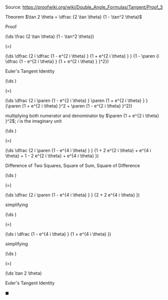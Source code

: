 # 

Source: https://proofwiki.org/wiki/Double_Angle_Formulas/Tangent/Proof_3

Theorem
$\tan 2 \theta = \dfrac {2 \tan \theta} {1 - \tan^2 \theta}$


Proof













\(\ds \frac {2 \tan \theta} {1 - \tan^2 \theta}\)

\(=\)







\(\ds \dfrac {2 i \dfrac {1 - e^{2 i \theta} } {1 + e^{2 i \theta} } } {1 - \paren {i \dfrac {1 - e^{2 i \theta} } {1 + e^{2 i \theta} } }^2}\)





Euler's Tangent Identity














\(\ds \)

\(=\)







\(\ds \dfrac {2 i \paren {1 - e^{2 i \theta} } \paren {1 + e^{2 i \theta} } } {\paren {1 + e^{2 i \theta} }^2 + \paren {1 - e^{2 i \theta} }^2}\)





multiplying both numerator and denominator by $\paren {1 + e^{2 i \theta} }^2$; $i$ is the imaginary unit














\(\ds \)

\(=\)







\(\ds \dfrac {2 i \paren {1 - e^{4 i \theta} } } {1 + 2 e^{2 i \theta} + e^{4 i \theta} + 1 - 2 e^{2 i \theta} + e^{4 i \theta} }\)





Difference of Two Squares, Square of Sum, Square of Difference














\(\ds \)

\(=\)







\(\ds \dfrac {2 i \paren {1 - e^{4 i \theta} } } {2 + 2 e^{4 i \theta} }\)





simplifying














\(\ds \)

\(=\)







\(\ds i \dfrac {1 - e^{4 i \theta} } {1 + e^{4 i \theta} }\)





simplifying














\(\ds \)

\(=\)







\(\ds \tan 2 \theta\)





Euler's Tangent Identity



$\blacksquare$





